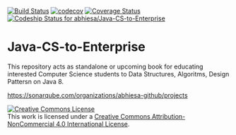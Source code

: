 [![Build Status](https://travis-ci.org/abhiesa/Java-CS-to-Enterprise.svg?branch=master)](https://travis-ci.org/abhiesa/Java-CS-to-Enterprise)
[![codecov](https://codecov.io/gh/abhiesa/Java-CS-to-Enterprise/branch/master/graph/badge.svg)](https://codecov.io/gh/abhiesa/Java-CS-to-Enterprise)
[![Coverage Status](https://coveralls.io/repos/github/abhiesa/Java-CS-to-Enterprise/badge.svg?branch=master)](https://coveralls.io/github/abhiesa/Java-CS-to-Enterprise?branch=master)
[ ![Codeship Status for abhiesa/Java-CS-to-Enterprise](https://app.codeship.com/projects/b8bc8420-284b-0135-03bc-56670dbf3f65/status?branch=master)](https://app.codeship.com/projects/223267)


# Java-CS-to-Enterprise
This repository acts as standalone or upcoming book for educating interested Computer Science students to Data Structures, Algoritms, Design Pattersn on Java 8.

https://sonarqube.com/organizations/abhiesa-github/projects

<a rel="license" href="http://creativecommons.org/licenses/by-nc/4.0/"><img alt="Creative Commons License" style="border-width:0" src="https://i.creativecommons.org/l/by-nc/4.0/88x31.png" /></a><br />This work is licensed under a <a rel="license" href="http://creativecommons.org/licenses/by-nc/4.0/">Creative Commons Attribution-NonCommercial 4.0 International License</a>.

